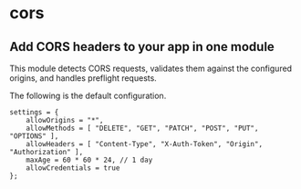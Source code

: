 # cors

## Add CORS headers to your app in one module

This module detects CORS requests, validates them against the configured origins,
and handles preflight requests.

The following is the default configuration.

```
settings = {
    allowOrigins = "*",
    allowMethods = [ "DELETE", "GET", "PATCH", "POST", "PUT", "OPTIONS" ],
    allowHeaders = [ "Content-Type", "X-Auth-Token", "Origin", "Authorization" ],
    maxAge = 60 * 60 * 24, // 1 day
    allowCredentials = true
};
```
